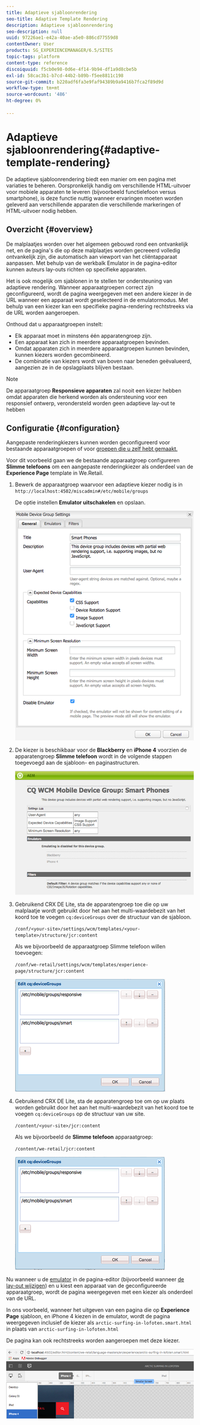 ```yaml
---
title: Adaptieve sjabloonrendering
seo-title: Adaptive Template Rendering
description: Adaptieve sjabloonrendering
seo-description: null
uuid: 97226ae1-e42a-40ae-a5e0-886cd77559d8
contentOwner: User
products: SG_EXPERIENCEMANAGER/6.5/SITES
topic-tags: platform
content-type: reference
discoiquuid: f5cb0e98-0d6e-4f14-9b94-df1a9d8cbe5b
exl-id: 58cac3b1-b7cd-44b2-b89b-f5ee8811c198
source-git-commit: b220adf6fa3e9faf94389b9a9416b7fca2f89d9d
workflow-type: tm+mt
source-wordcount: '486'
ht-degree: 0%

---
```


# Adaptieve sjabloonrendering{#adaptive-template-rendering}

De adaptieve sjabloonrendering biedt een manier om een pagina met variaties te beheren. Oorspronkelijk handig om verschillende HTML-uitvoer voor mobiele apparaten te leveren (bijvoorbeeld functielefoon versus smartphone), is deze functie nuttig wanneer ervaringen moeten worden geleverd aan verschillende apparaten die verschillende markeringen of HTML-uitvoer nodig hebben.

## Overzicht {#overview}

De malplaatjes worden over het algemeen gebouwd rond een ontvankelijk net, en de pagina&#39;s die op deze malplaatjes worden gecreeerd volledig ontvankelijk zijn, die automatisch aan viewport van het cliëntapparaat aanpassen. Met behulp van de werkbalk Emulator in de pagina-editor kunnen auteurs lay-outs richten op specifieke apparaten.

Het is ook mogelijk om sjablonen in te stellen ter ondersteuning van adaptieve rendering. Wanneer apparaatgroepen correct zijn geconfigureerd, wordt de pagina weergegeven met een andere kiezer in de URL wanneer een apparaat wordt geselecteerd in de emulatormodus. Met behulp van een kiezer kan een specifieke pagina-rendering rechtstreeks via de URL worden aangeroepen.

Onthoud dat u apparaatgroepen instelt:

* Elk apparaat moet in minstens één apparatengroep zijn.
* Een apparaat kan zich in meerdere apparaatgroepen bevinden.
* Omdat apparaten zich in meerdere apparaatgroepen kunnen bevinden, kunnen kiezers worden gecombineerd.
* De combinatie van kiezers wordt van boven naar beneden geëvalueerd, aangezien ze in de opslagplaats blijven bestaan.

>[!NOTE]
>
>De apparaatgroep **Responsieve apparaten** zal nooit een kiezer hebben omdat apparaten die herkend worden als ondersteuning voor een responsief ontwerp, verondersteld worden geen adaptieve lay-out te hebben

## Configuratie {#configuration}

Aangepaste renderingkiezers kunnen worden geconfigureerd voor bestaande apparaatgroepen of voor [groepen die u zelf hebt gemaakt.](/help/sites-developing/mobile.md#device-groups)

Voor dit voorbeeld gaan we de bestaande apparaatgroep configureren **Slimme telefoons** om een aangepaste renderingkiezer als onderdeel van de **Experience Page** template in We.Retail.

1. Bewerk de apparaatgroep waarvoor een adaptieve kiezer nodig is in `http://localhost:4502/miscadmin#/etc/mobile/groups`

   De optie instellen **Emulator uitschakelen** en opslaan.

   ![chlimage_1-157](assets/chlimage_1-157.png)

1. De kiezer is beschikbaar voor de **Blackberry** en **iPhone 4** voorzien de apparatengroep **Slimme telefoon** wordt in de volgende stappen toegevoegd aan de sjabloon- en paginastructuren.

   ![chlimage_1-158](assets/chlimage_1-158.png)

1. Gebruikend CRX DE Lite, sta de apparatengroep toe die op uw malplaatje wordt gebruikt door het aan het multi-waardebezit van het koord toe te voegen `cq:deviceGroups` over de structuur van de sjabloon.

   `/conf/<your-site>/settings/wcm/templates/<your-template>/structure/jcr:content`

   Als we bijvoorbeeld de apparaatgroep Slimme telefoon willen toevoegen:

   `/conf/we-retail/settings/wcm/templates/experience-page/structure/jcr:content`

   ![chlimage_1-159](assets/chlimage_1-159.png)

1. Gebruikend CRX DE Lite, sta de apparatengroep toe om op uw plaats worden gebruikt door het aan het multi-waardebezit van het koord toe te voegen `cq:deviceGroups` op de structuur van uw site.

   `/content/<your-site>/jcr:content`

   Als we bijvoorbeeld de **Slimme telefoon** apparaatgroep:

   `/content/we-retail/jcr:content`

   ![chlimage_1-160](assets/chlimage_1-160.png)

Nu wanneer u de [emulator](/help/sites-authoring/responsive-layout.md#layout-definitions-device-emulation-and-breakpoints) in de pagina-editor (bijvoorbeeld wanneer [de lay-out wijzigen](/help/sites-authoring/responsive-layout.md)) en u kiest een apparaat van de geconfigureerde apparaatgroep, wordt de pagina weergegeven met een kiezer als onderdeel van de URL.

In ons voorbeeld, wanneer het uitgeven van een pagina die op **Experience Page** sjabloon, en iPhone 4 kiezen in de emulator, wordt de pagina weergegeven inclusief de kiezer als `arctic-surfing-in-lofoten.smart.html` in plaats van `arctic-surfing-in-lofoten.html`

De pagina kan ook rechtstreeks worden aangeroepen met deze kiezer.

![chlimage_1-161](assets/chlimage_1-161.png)
